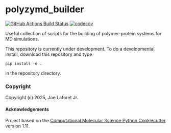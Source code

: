 polyzymd_builder
==============================
[//]: # (Badges)
[![GitHub Actions Build Status](https://github.com/REPLACE_WITH_OWNER_ACCOUNT/polyzymd_builder/workflows/CI/badge.svg)](https://github.com/REPLACE_WITH_OWNER_ACCOUNT/polyzymd_builder/actions?query=workflow%3ACI)
[![codecov](https://codecov.io/gh/REPLACE_WITH_OWNER_ACCOUNT/polyzymd_builder/branch/main/graph/badge.svg)](https://codecov.io/gh/REPLACE_WITH_OWNER_ACCOUNT/polyzymd_builder/branch/main)


Useful collection of scripts for the building of polymer-protein systems for MD simulations.

This repository is currently under development. To do a developmental install, download this repository and type

`pip install -e .`

in the repository directory.

### Copyright

Copyright (c) 2025, Joe Laforet Jr.


#### Acknowledgements
 
Project based on the 
[Computational Molecular Science Python Cookiecutter](https://github.com/molssi/cookiecutter-cms) version 1.11.
